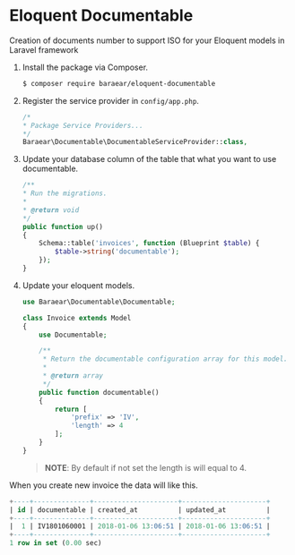 # Eloquent Documentable
Creation of documents number to support ISO for your Eloquent models in Laravel framework


1. Install the package via Composer.
    ```sh
    $ composer require baraear/eloquent-documentable
    ```
2. Register the service provider in `config/app.php`.
    ```php
    /*
    * Package Service Providers...
    */
    Baraear\Documentable\DocumentableServiceProvider::class,
    ```
3. Update your database column of the table that what you want to use documentable.
    ```php
    /**
    * Run the migrations.
    *
    * @return void
    */
    public function up()
    {
        Schema::table('invoices', function (Blueprint $table) {
            $table->string('documentable');
        });
    }
    ```
     
4. Update your eloquent models.
    ```php
    use Baraear\Documentable\Documentable;
    
    class Invoice extends Model
    {
        use Documentable;
    
        /**
         * Return the documentable configuration array for this model.
         *
         * @return array
         */
        public function documentable()
        {
            return [
                'prefix' => 'IV',
                'length' => 4
            ];
        }
    }
    ```
    > **NOTE**: By default if not set the length is will equal to 4.

When you create new invoice the data will like this.
```sql
+----+--------------+---------------------+---------------------+
| id | documentable | created_at          | updated_at          |
+----+--------------+---------------------+---------------------+
|  1 | IV1801060001 | 2018-01-06 13:06:51 | 2018-01-06 13:06:51 |
+----+--------------+---------------------+---------------------+
1 row in set (0.00 sec)
```